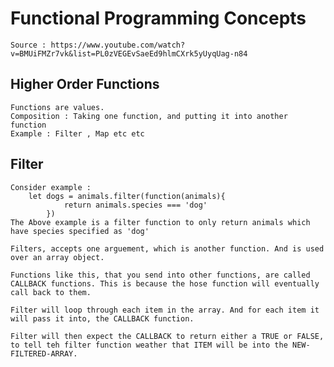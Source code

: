 # Functional Programming Concepts 
	Source : https://www.youtube.com/watch?v=BMUiFMZr7vk&list=PL0zVEGEvSaeEd9hlmCXrk5yUyqUag-n84

## Higher Order Functions
	Functions are values.
	Composition : Taking one function, and putting it into another function 
	Example : Filter , Map etc etc


## Filter 
	Consider example :
		let dogs = animals.filter(function(animals){
				return animals.species === 'dog'
			})
	The Above example is a filter function to only return animals which have species specified as 'dog'
	
	Filters, accepts one arguement, which is another function. And is used over an array object.
	
	Functions like this, that you send into other functions, are called CALLBACK functions. This is because the hose function will eventually call back to them.

	Filter will loop through each item in the array. And for each item it will pass it into, the CALLBACK function. 

	Filter will then expect the CALLBACK to return either a TRUE or FALSE, to tell teh filter function weather that ITEM will be into the NEW-FILTERED-ARRAY.

